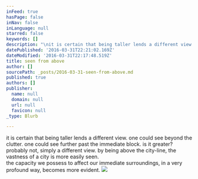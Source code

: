 ```yaml
---
inFeed: true
hasPage: false
inNav: false
inLanguage: null
starred: false
keywords: []
description: "\nit is certain that being taller lends a different view.\_ one could see \nbeyond the clutter.\_ one could see further past the immediate block.\_ is\n it greater?\_ probably not, simply a different view. by \nbeing above the city-line, the vastness of a city is more easily seen.\_ \nthe capacity we possess to affect our immediate surroundings, in a very \nprofound way, becomes more evident.\n\n"
datePublished: '2016-03-31T22:21:02.169Z'
dateModified: '2016-03-31T22:17:48.519Z'
title: seen from above
author: []
sourcePath: _posts/2016-03-31-seen-from-above.md
published: true
authors: []
publisher:
  name: null
  domain: null
  url: null
  favicon: null
_type: Blurb

---
```

it is certain that being taller lends a different view.  one could see 
beyond the clutter.  one could see further past the immediate block.  is
it greater?  probably not, simply a different view. by 
being above the city-line, the vastness of a city is more easily seen.  
the capacity we possess to affect our immediate surroundings, in a very 
profound way, becomes more evident.
![](https://the-grid-user-content.s3-us-west-2.amazonaws.com/d41e9836-92e5-48e4-ac1c-8f710f6e2b47.jpg)